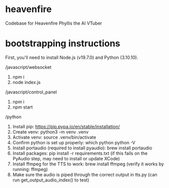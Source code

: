 # heavenfire
Codebase for Heavenfire Phyllis the AI VTuber

# bootstrapping instructions
First, you'll need to install Node.js (v19.7.0) and Python (3.10.10).

/javascript/websocket
1. npm i
2. node index.js

/javascript/control_panel
1. npm i
2. npm start

/python
1. Install pip: https://pip.pypa.io/en/stable/installation/
2. Create venv: python3 -m venv .venv
3. Activate venv: source .venv/bin/activate
4. Confirm python is set up properly:
which python
python -V
5. Install portaudio (required to install pyaudio): brew install portaudio
6. Install packages: pip install -r requirements.txt (if this fails on the PyAudio step, may need to install or update XCode)
7. Install ffmpeg for the TTS to work: brew install ffmpeg (verify it works by running: ffmpeg)
8. Make sure the audio is piped through the correct output in tts.py (can run get_output_audio_index() to test)
